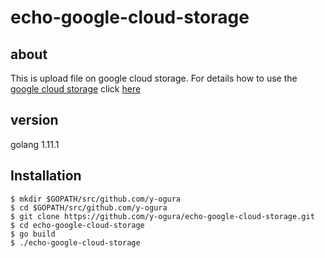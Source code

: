 # echo-google-cloud-storage

## about
This is upload file on google cloud storage.
For details how to use the [google cloud storage](https://cloud.google.com/storage/) click [here](https://cloud.google.com/docs/authentication/production)

## version
golang 1.11.1

## Installation
```
$ mkdir $GOPATH/src/github.com/y-ogura
$ cd $GOPATH/src/github.com/y-ogura
$ git clone https://github.com/y-ogura/echo-google-cloud-storage.git
$ cd echo-google-cloud-storage
$ go build
$ ./echo-google-cloud-storage
```

